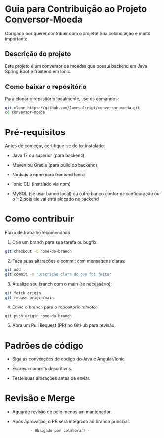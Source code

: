 # Guia para Contribuição ao Projeto Conversor-Moeda

Obrigado por querer contribuir com o projeto! Sua colaboração é muito importante.

## Descrição do projeto

Este projeto é um conversor de moedas que possui backend em Java Spring Boot e frontend em Ionic. 

## Como baixar o repositório

Para clonar o repositório localmente, use os comandos:

```bash
git clone https://github.com/James-Script/conversor-moeda.git
cd conversor-moeda
```

# Pré-requisitos
Antes de começar, certifique-se de ter instalado:

- Java 17 ou superior (para backend)

- Maven ou Gradle (para build do backend)

- Node.js e npm (para frontend Ionic)

- Ionic CLI (instalado via npm)

- MySQL (se usar banco local) ou outro banco conforme configuração ou o H2 pois ele vai está alocado no backend

# Como contribuir

Fluxo de trabalho recomendado
1. Crie um branch para sua tarefa ou bugfix:

```bash
git checkout -b nome-do-branch
```
2. Faça suas alterações e commit com mensagens claras:

```bash
git add .
git commit -m "Descrição clara do que foi feito"
```
3. Atualize seu branch com o main (se necessário):

```bash
git fetch origin
git rebase origin/main
```

4. Envie o branch para o repositório remoto:

```bash
git push origin nome-do-branch
````
5. Abra um Pull Request (PR) no GitHub para revisão.

# Padrões de código
- Siga as convenções de código do Java e Angular/Ionic.

- Escreva commits descritivos.

- Teste suas alterações antes de enviar.

# Revisão e Merge
- Aguarde revisão de pelo menos um mantenedor.

- Após aprovação, o PR será integrado ao branch principal.

              - Obrigado por colaborar! -
